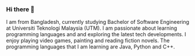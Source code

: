 ### Hi there 👋

I am from Bangladesh, currently studying Bachelor of Software Engineering at Universiti Teknologi Malaysia (UTM).
I am passionate about learning programming languages and and exploring the latest tech developments.
I enjoy playing video games, painting and reading fiction novels.
The programming languages that I am learning are Java, Python and C++.
